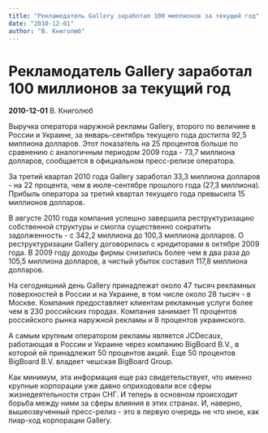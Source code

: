 ```yaml
---
title: "Рекламодатель Gallery заработал 100 миллионов за текущий год"
date: "2010-12-01"
author: "В. Книголюб"
---
```


# Рекламодатель Gallery заработал 100 миллионов за текущий год

**2010-12-01** В. Книголюб

Выручка оператора наружной рекламы Gallery, второго по величине в России и Украине, за январь-сентябрь текущего года достигла 92,5 миллиона долларов. Этот показатель на 25 процентов больше по сравнению с аналогичным периодом 2009 года - 73,7 миллиона долларов, сообщается в официальном пресс-релизе оператора.

За третий квартал 2010 года Gallery заработал 33,3 миллиона долларов - на 22 процента, чем в июле-сентябре прошлого года (27,3 миллиона). Прибыль оператора за третий квартал текущего года превысила 15 миллионов долларов.

В августе 2010 года компания успешно завершила реструктуризацию собственной структуры и смогла существенно сократить задолженность - с 342,2 миллиона до 100,3 миллиона долларов. О реструктуризации Gallery договорилась с кредиторами в октябре 2009 года. В 2009 году доходы фирмы снизились более чем в два раза до 105,5 миллиона долларов, а чистый убыток составил 117,8 миллиона долларов.

На сегодняшний день Gallery принадлежат около 47 тысяч рекламных поверхностей в России и на Украине, в том числе около 28 тысяч - в Москве. Компания предоставляет клиентам рекламные услуги более чем в 230 российских городах. Компания занимает 11 процентов российского рынка наружной рекламы и 8 процентов украинского.

А самым крупным оператором рекламы является JCDecaux, работающая в России и Украине через компанию BigBoard B.V., в которой ей принадлежит 50 процентов акций. Еще 50 процентов BigBoard B.V. владеет чешская BigBoard Group.

Как минимум, эта информация еще раз свидетельствует, что именно крупные корпорации уже давно оприходовали все сферы жизнедеятельности стран СНГ. И теперь в основном происходит борьба между ними за сферы влияния в этих странах. И, наверно, вышеозвученный пресс-релиз - это в первую очередь не что иное, как пиар-ход корпорации Gallery.